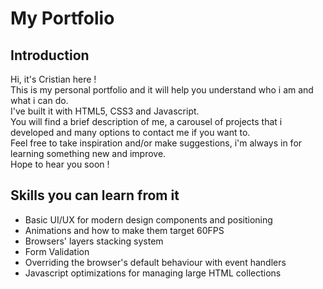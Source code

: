 <h1>My Portfolio</h1>
<h2>Introduction</h2>
<p>Hi,  it's Cristian here !</br>
This is my personal portfolio and it will help you understand who i am and what i can do.</br>
I've built it with HTML5, CSS3 and Javascript.</br>
You will find a brief description of me, a carousel of projects that i developed and many options to contact me if you want to.</br>
Feel free to take inspiration and/or make suggestions, i'm always in for learning something new and improve.</br>
Hope to hear you soon !</p>
<h2>Skills you can learn from it</h2>
<ul>
  <li>Basic UI/UX for modern design components and positioning</li>
  <li>Animations and how to make them target 60FPS</li>
  <li>Browsers' layers stacking system</li>
  <li>Form Validation</li>
  <li>Overriding the browser's default behaviour with event handlers</li>
  <li>Javascript optimizations for managing large HTML collections</li>
</ul>
